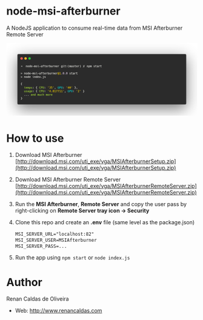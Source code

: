 

# node-msi-afterburner
A NodeJS application to consume real-time data from MSI Afterburner Remote Server

![](https://raw.githubusercontent.com/renancaldas/node-msi-afterburner/master/img/terminal.png)

# How to use
1. Download MSI Afterburner
    [http://download.msi.com/uti_exe/vga/MSIAfterburnerSetup.zip](http://download.msi.com/uti_exe/vga/MSIAfterburnerSetup.zip)

2. Download MSI Afterburner Remote Server
    [http://download.msi.com/uti_exe/vga/MSIAfterburnerRemoteServer.zip](http://download.msi.com/uti_exe/vga/MSIAfterburnerRemoteServer.zip)

3. Run the **MSI Afterburner**, **Remote Server** and copy the user pass by right-clicking on **Remote Server tray icon -> Security**

4. Clone this repo and create an **.env** file (same level as the package.json) 
    ```
    MSI_SERVER_URL="localhost:82"
    MSI_SERVER_USER=MSIAfterburner
    MSI_SERVER_PASS=...
    ```
    
5. Run the app using `npm start` or `node index.js`

# Author

Renan Caldas de Oliveira

- Web: http://www.renancaldas.com

